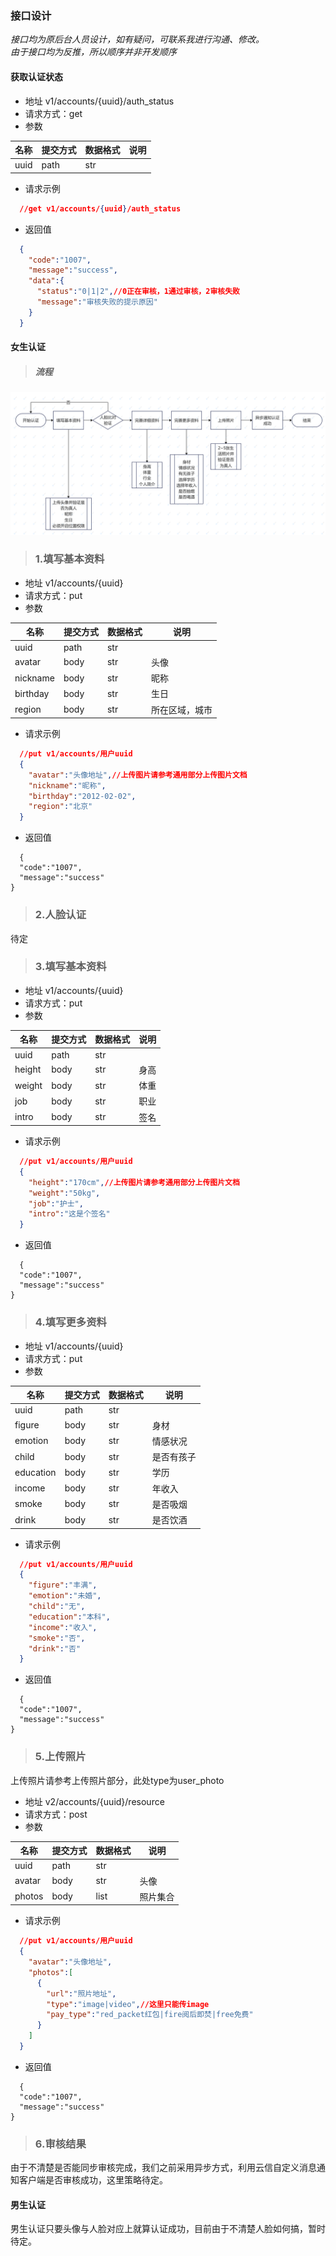 ### 接口设计  
_接口均为原后台人员设计，如有疑问，可联系我进行沟通、修改。_  
_由于接口均为反推，所以顺序并非开发顺序_

#### 获取认证状态
+ 地址 v1/accounts/{uuid}/auth_status
+ 请求方式：get
+ 参数

|  名称   | 提交方式  | 数据格式 | 说明  |
| ---- | ---- | ---- | ---- |
| uuid | path | str |  |

+ 请求示例
```json
  //get v1/accounts/{uuid}/auth_status
```

+ 返回值
```json
  {
    "code":"1007",
    "message":"success",
    "data":{
      "status":"0|1|2",//0正在审核，1通过审核，2审核失败
      "message":"审核失败的提示原因"
    }
  }
```

#### 女生认证
> ##### 流程
![RUNOOB 图标](image/frenzhengliucheng.png)

>### 1.填写基本资料
+ 地址 v1/accounts/{uuid}
+ 请求方式：put
+ 参数

|  名称   | 提交方式  | 数据格式 | 说明  |
| ---- | ---- | ---- | ---- |
| uuid | path | str |  |
|avatar | body | str| 头像 |
| nickname | body | str |  昵称  |
| birthday | body | str | 生日 |
| region | body | str | 所在区域，城市 |

+ 请求示例
```json
  //put v1/accounts/用户uuid
  {
    "avatar":"头像地址",//上传图片请参考通用部分上传图片文档
    "nickname":"昵称",
    "birthday":"2012-02-02",
    "region":"北京"
  }
```
+ 返回值
```
  {
  "code":"1007",
  "message":"success"
}
```

>### 2.人脸认证
待定

>### 3.填写基本资料
+ 地址 v1/accounts/{uuid}
+ 请求方式：put
+ 参数

|  名称   | 提交方式  | 数据格式 | 说明  |
| ---- | ---- | ---- | ---- |
| uuid | path | str |  |
| height | body | str| 身高 |
| weight | body | str |  体重  |
| job | body | str | 职业 |
| intro | body | str | 签名 |

+ 请求示例
```json
  //put v1/accounts/用户uuid
  {
    "height":"170cm",//上传图片请参考通用部分上传图片文档
    "weight":"50kg",
    "job":"护士",
    "intro":"这是个签名"
  }
```
+ 返回值
```
  {
  "code":"1007",
  "message":"success"
}
```
>### 4.填写更多资料
+ 地址 v1/accounts/{uuid}
+ 请求方式：put
+ 参数

|  名称   | 提交方式  | 数据格式 | 说明  |
| ---- | ---- | ---- | ---- |
| uuid | path | str |  |
| figure | body | str| 身材 |
| emotion | body | str |  情感状况  |
| child | body | str | 是否有孩子 |
| education | body | str | 学历 |
| income | body | str| 年收入 |
| smoke | body | str |  是否吸烟  |
| drink | body | str | 是否饮酒 |

+ 请求示例
```json
  //put v1/accounts/用户uuid
  {
    "figure":"丰满",
    "emotion":"未婚",
    "child":"无",
    "education":"本科",
    "income":"收入",
    "smoke":"否",
    "drink":"否"
  }
```
+ 返回值
```
  {
  "code":"1007",
  "message":"success"
}
```

>### 5.上传照片
上传照片请参考上传照片部分，此处type为user_photo
+ 地址 v2/accounts/{uuid}/resource
+ 请求方式：post
+ 参数

|  名称   | 提交方式  | 数据格式 | 说明  |
| ---- | ---- | ---- | ---- |
| uuid | path | str |  |
| avatar | body | str| 头像 |
| photos | body | list |  照片集合  |

+ 请求示例
```json
  //put v1/accounts/用户uuid
  {
    "avatar":"头像地址",
    "photos":[
      {
        "url":"照片地址",
        "type":"image|video",//这里只能传image
        "pay_type":"red_packet红包|fire阅后即焚|free免费"
      }
    ]
  }
```
+ 返回值
```
  {
  "code":"1007",
  "message":"success"
}
```
>### 6.审核结果
由于不清楚是否能同步审核完成，我们之前采用异步方式，利用云信自定义消息通知客户端是否审核成功，这里策略待定。

#### 男生认证
男生认证只要头像与人脸对应上就算认证成功，目前由于不清楚人脸如何搞，暂时待定。
